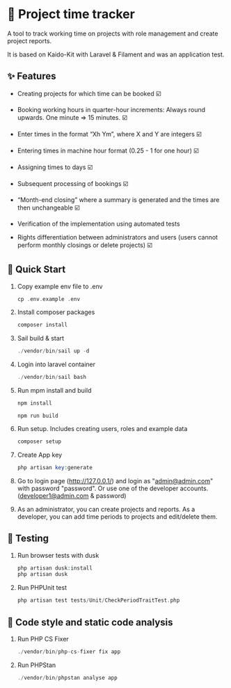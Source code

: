 # 🚀 Project time tracker

A tool to track working time on projects with role management and create project reports.

It is based on Kaido-Kit with Laravel & Filament and was an application test.

## ✨ Features

- Creating projects for which time can be booked ☑️

- Booking working hours in quarter-hour increments: Always round upwards. One minute => 15 minutes. ☑️

- Enter times in the format “Xh Ym”, where X and Y are integers ☑️

- Entering times in machine hour format (0.25 - 1 for one hour) ☑️

- Assigning times to days ☑️

- Subsequent processing of bookings ☑️

- “Month-end closing” where a summary is generated and the times are then unchangeable ☑️

- Verification of the implementation using automated tests

- Rights differentiation between administrators and users (users cannot perform monthly closings or delete projects) ☑️

## 🚀 Quick Start

1. Copy example env file to .env 

    ```php
    cp .env.example .env 
    ```

2. Install composer packages

    ```php
    composer install
    ```

3. Sail build & start

    ```php
    ./vendor/bin/sail up -d 
    ```
   
4. Login into laravel container

    ```php
    ./vendor/bin/sail bash 
    ```

5. Run mpm install and build 

    ```php
    npm install
    ```
    ```
    npm run build 
    ```

6. Run setup. Includes creating users, roles and example data

    ```php
    composer setup
    ```
   
7. Create App key 

    ```php
    php artisan key:generate
   ```
   
8. Go to login page (http://127.0.0.1/) and login as "admin@admin.com" with password "password". 
Or use one of the developer accounts. (developer1@admin.com & password)


9. As an administrator, you can create projects and reports. As a developer, you can add time periods to projects and edit/delete
   them.

## 🧪 Testing

1. Run browser tests with dusk

    ```php
    php artisan dusk:install 
    php artisan dusk 
    ```
    
2. Run PHPUnit test 
   ```php
   php artisan test tests/Unit/CheckPeriodTraitTest.php
   ```

## 🧹 Code style and static code analysis  

1. Run PHP CS Fixer 

    ```php
    ./vendor/bin/php-cs-fixer fix app
    ```
    
2. Run PHPStan
    ```php
    ./vendor/bin/phpstan analyse app
    ```
